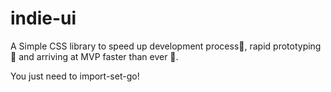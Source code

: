 # indie-ui

A Simple CSS library to speed up development process🚀, rapid prototyping 🌟 and arriving at MVP faster than ever 🏁.

You just need to import-set-go!